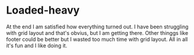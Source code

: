 # Loaded-heavy
At the end I am satisfied how everything turned out. I have been struggling with grid layout and that's obvius, but I am getting there. Other thinggs like footer could be better but I wasted too much time with grid layout. All in all it's fun and I like doing it.